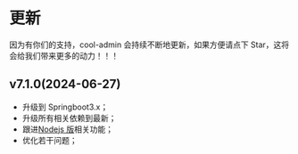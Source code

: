 # 更新

因为有你们的支持，cool-admin 会持续不断地更新，如果方便请点下 Star，这将会给我们带来更多的动力！！！

## v7.1.0(2024-06-27)

- 升级到 Springboot3.x；
- 升级所有相关依赖到最新；
- 跟进[Nodejs 版](https://cool-js.com)相关功能；
- 优化若干问题；
